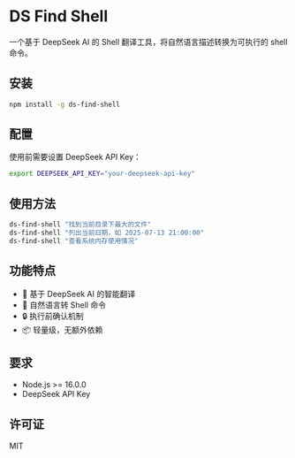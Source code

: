 # DS Find Shell

一个基于 DeepSeek AI 的 Shell 翻译工具，将自然语言描述转换为可执行的 shell 命令。

## 安装

```bash
npm install -g ds-find-shell
```

## 配置

使用前需要设置 DeepSeek API Key：

```bash
export DEEPSEEK_API_KEY="your-deepseek-api-key"
```

## 使用方法

```bash
ds-find-shell "找到当前目录下最大的文件"
ds-find-shell "列出当前日期，如 2025-07-13 21:00:00"
ds-find-shell "查看系统内存使用情况"
```

## 功能特点

- 🤖 基于 DeepSeek AI 的智能翻译
- 💬 自然语言转 Shell 命令
- 🔒 执行前确认机制
- 📦 轻量级，无额外依赖

## 要求

- Node.js >= 16.0.0
- DeepSeek API Key

## 许可证

MIT
